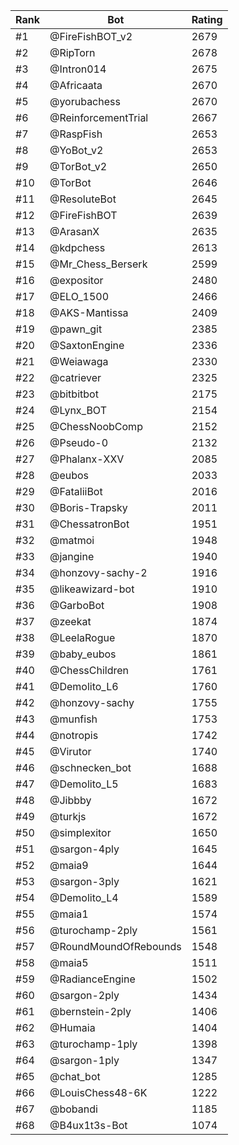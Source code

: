 Rank|Bot|Rating
---|---|---
#1|@FireFishBOT_v2|2679
#2|@RipTorn|2678
#3|@Intron014|2675
#4|@Africaata|2670
#5|@yorubachess|2670
#6|@ReinforcementTrial|2667
#7|@RaspFish|2653
#8|@YoBot_v2|2653
#9|@TorBot_v2|2650
#10|@TorBot|2646
#11|@ResoluteBot|2645
#12|@FireFishBOT|2639
#13|@ArasanX|2635
#14|@kdpchess|2613
#15|@Mr_Chess_Berserk|2599
#16|@expositor|2480
#17|@ELO_1500|2466
#18|@AKS-Mantissa|2409
#19|@pawn_git|2385
#20|@SaxtonEngine|2336
#21|@Weiawaga|2330
#22|@catriever|2325
#23|@bitbitbot|2175
#24|@Lynx_BOT|2154
#25|@ChessNoobComp|2152
#26|@Pseudo-0|2132
#27|@Phalanx-XXV|2085
#28|@eubos|2033
#29|@FataliiBot|2016
#30|@Boris-Trapsky|2011
#31|@ChessatronBot|1951
#32|@matmoi|1948
#33|@jangine|1940
#34|@honzovy-sachy-2|1916
#35|@likeawizard-bot|1910
#36|@GarboBot|1908
#37|@zeekat|1874
#38|@LeelaRogue|1870
#39|@baby_eubos|1861
#40|@ChessChildren|1761
#41|@Demolito_L6|1760
#42|@honzovy-sachy|1755
#43|@munfish|1753
#44|@notropis|1742
#45|@Virutor|1740
#46|@schnecken_bot|1688
#47|@Demolito_L5|1683
#48|@Jibbby|1672
#49|@turkjs|1672
#50|@simplexitor|1650
#51|@sargon-4ply|1645
#52|@maia9|1644
#53|@sargon-3ply|1621
#54|@Demolito_L4|1589
#55|@maia1|1574
#56|@turochamp-2ply|1561
#57|@RoundMoundOfRebounds|1548
#58|@maia5|1511
#59|@RadianceEngine|1502
#60|@sargon-2ply|1434
#61|@bernstein-2ply|1406
#62|@Humaia|1404
#63|@turochamp-1ply|1398
#64|@sargon-1ply|1347
#65|@chat_bot|1285
#66|@LouisChess48-6K|1222
#67|@bobandi|1185
#68|@B4ux1t3s-Bot|1074
